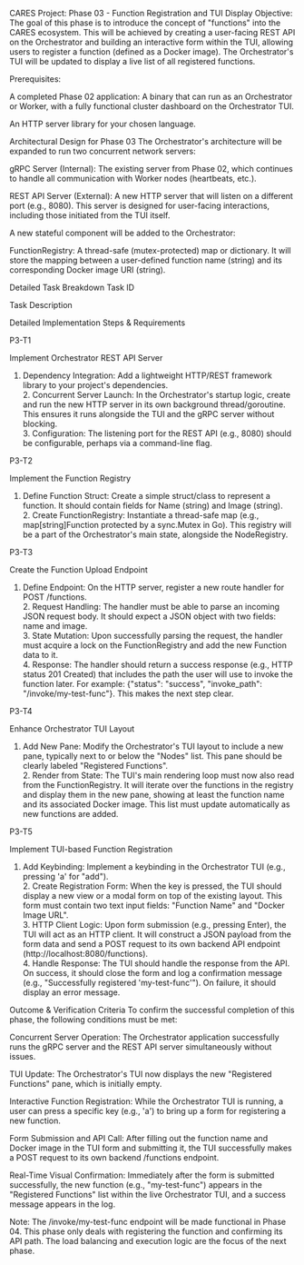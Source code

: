 CARES Project: Phase 03 - Function Registration and TUI Display
Objective: The goal of this phase is to introduce the concept of "functions" into the CARES ecosystem. This will be achieved by creating a user-facing REST API on the Orchestrator and building an interactive form within the TUI, allowing users to register a function (defined as a Docker image). The Orchestrator's TUI will be updated to display a live list of all registered functions.

Prerequisites:

A completed Phase 02 application: A binary that can run as an Orchestrator or Worker, with a fully functional cluster dashboard on the Orchestrator TUI.

An HTTP server library for your chosen language.

Architectural Design for Phase 03
The Orchestrator's architecture will be expanded to run two concurrent network servers:

gRPC Server (Internal): The existing server from Phase 02, which continues to handle all communication with Worker nodes (heartbeats, etc.).

REST API Server (External): A new HTTP server that will listen on a different port (e.g., 8080). This server is designed for user-facing interactions, including those initiated from the TUI itself.

A new stateful component will be added to the Orchestrator:

FunctionRegistry: A thread-safe (mutex-protected) map or dictionary. It will store the mapping between a user-defined function name (string) and its corresponding Docker image URI (string).

Detailed Task Breakdown
Task ID

Task Description

Detailed Implementation Steps & Requirements

P3-T1

Implement Orchestrator REST API Server

1. Dependency Integration: Add a lightweight HTTP/REST framework library to your project's dependencies. <br> 2. Concurrent Server Launch: In the Orchestrator's startup logic, create and run the new HTTP server in its own background thread/goroutine. This ensures it runs alongside the TUI and the gRPC server without blocking. <br> 3. Configuration: The listening port for the REST API (e.g., 8080) should be configurable, perhaps via a command-line flag.

P3-T2

Implement the Function Registry

1. Define Function Struct: Create a simple struct/class to represent a function. It should contain fields for Name (string) and Image (string). <br> 2. Create FunctionRegistry: Instantiate a thread-safe map (e.g., map[string]Function protected by a sync.Mutex in Go). This registry will be a part of the Orchestrator's main state, alongside the NodeRegistry.

P3-T3

Create the Function Upload Endpoint

1. Define Endpoint: On the HTTP server, register a new route handler for POST /functions. <br> 2. Request Handling: The handler must be able to parse an incoming JSON request body. It should expect a JSON object with two fields: name and image. <br> 3. State Mutation: Upon successfully parsing the request, the handler must acquire a lock on the FunctionRegistry and add the new Function data to it. <br> 4. Response: The handler should return a success response (e.g., HTTP status 201 Created) that includes the path the user will use to invoke the function later. For example: {"status": "success", "invoke_path": "/invoke/my-test-func"}. This makes the next step clear.

P3-T4

Enhance Orchestrator TUI Layout

1. Add New Pane: Modify the Orchestrator's TUI layout to include a new pane, typically next to or below the "Nodes" list. This pane should be clearly labeled "Registered Functions". <br> 2. Render from State: The TUI's main rendering loop must now also read from the FunctionRegistry. It will iterate over the functions in the registry and display them in the new pane, showing at least the function name and its associated Docker image. This list must update automatically as new functions are added.

P3-T5

Implement TUI-based Function Registration

1. Add Keybinding: Implement a keybinding in the Orchestrator TUI (e.g., pressing 'a' for "add"). <br> 2. Create Registration Form: When the key is pressed, the TUI should display a new view or a modal form on top of the existing layout. This form must contain two text input fields: "Function Name" and "Docker Image URL". <br> 3. HTTP Client Logic: Upon form submission (e.g., pressing Enter), the TUI will act as an HTTP client. It will construct a JSON payload from the form data and send a POST request to its own backend API endpoint (http://localhost:8080/functions). <br> 4. Handle Response: The TUI should handle the response from the API. On success, it should close the form and log a confirmation message (e.g., "Successfully registered 'my-test-func'"). On failure, it should display an error message.

Outcome & Verification Criteria
To confirm the successful completion of this phase, the following conditions must be met:

Concurrent Server Operation: The Orchestrator application successfully runs the gRPC server and the REST API server simultaneously without issues.

TUI Update: The Orchestrator's TUI now displays the new "Registered Functions" pane, which is initially empty.

Interactive Function Registration: While the Orchestrator TUI is running, a user can press a specific key (e.g., 'a') to bring up a form for registering a new function.

Form Submission and API Call: After filling out the function name and Docker image in the TUI form and submitting it, the TUI successfully makes a POST request to its own backend /functions endpoint.

Real-Time Visual Confirmation: Immediately after the form is submitted successfully, the new function (e.g., "my-test-func") appears in the "Registered Functions" list within the live Orchestrator TUI, and a success message appears in the log.

Note: The /invoke/my-test-func endpoint will be made functional in Phase 04. This phase only deals with registering the function and confirming its API path. The load balancing and execution logic are the focus of the next phase.
